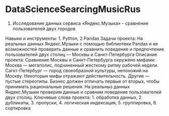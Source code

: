 # DataScienceSearcingMusicRus
1. Исследование данных сервиса «Яндекс.Музыка» - сравнение пользователей двух городов

Навыки и инструменты: 1. Python, 2.Pandas
Задачи проекта: На реальных данных Яндекс.Музыки с помощью библиотеки Pandas и ее возможностей проверить данные и сравнить поведение и предпочтение пользователей двух столиц — Москвы и Санкт-Петербурга
Описание проекта: Сравнение Москвы и Санкт-Петербурга окружено мифами: Москва — мегаполис, подчиненный жесткому ритму рабочей недели. Сагкт-Петербург — город своеобразной культуры, непохожий на Москву. Некоторын мифы отражают действительность. Другие — пустые стереотипы. Бизнес должен отличать первые от вторых, чтобы принимать рациональные решения. На реальныз данных Яндекс.Музыки проверим данные и сравним поведение пользователей двух столиц.
Ключевые слова проекта: 1. обработка данных, 2. дубликаты, 3. пропуски, 4. логическая индексация, 5. группировка, 6. сортировка
